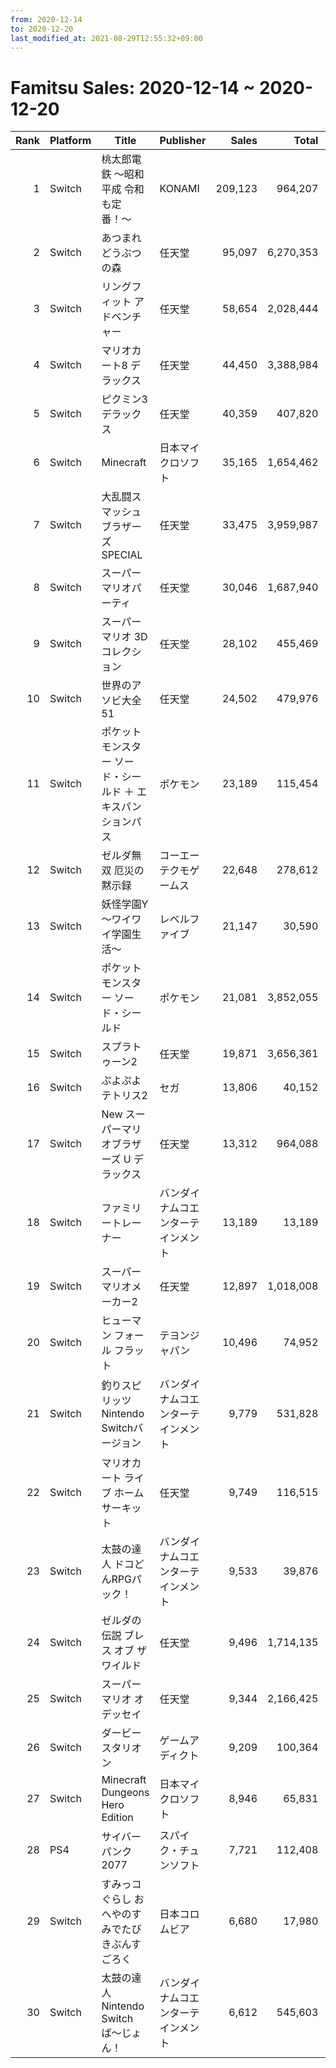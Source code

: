 ```yaml
---
from: 2020-12-14
to: 2020-12-20
last_modified_at: 2021-08-29T12:55:32+09:00
---
```

# Famitsu Sales: 2020-12-14 ~ 2020-12-20
| Rank | Platform | Title | Publisher | Sales | Total | Rate | New |
| -: | -- | -- | -- | -: | -: | -: | -- |
| 1 | Switch | 桃太郎電鉄 〜昭和 平成 令和も定番！〜 | KONAMI | 209,123 | 964,207 | 20% |  |
| 2 | Switch | あつまれ どうぶつの森 | 任天堂 | 95,097 | 6,270,353 | 20% |  |
| 3 | Switch | リングフィット アドベンチャー | 任天堂 | 58,654 | 2,028,444 | 20% |  |
| 4 | Switch | マリオカート8 デラックス | 任天堂 | 44,450 | 3,388,984 | 20% |  |
| 5 | Switch | ピクミン3 デラックス | 任天堂 | 40,359 | 407,820 | 20% |  |
| 6 | Switch | Minecraft | 日本マイクロソフト | 35,165 | 1,654,462 | 20% |  |
| 7 | Switch | 大乱闘スマッシュブラザーズ SPECIAL | 任天堂 | 33,475 | 3,959,987 | 20% |  |
| 8 | Switch | スーパー マリオパーティ | 任天堂 | 30,046 | 1,687,940 | 20% |  |
| 9 | Switch | スーパーマリオ 3Dコレクション | 任天堂 | 28,102 | 455,469 | 20% |  |
| 10 | Switch | 世界のアソビ大全51 | 任天堂 | 24,502 | 479,976 | 20% |  |
| 11 | Switch | ポケットモンスター ソード・シールド ＋ エキスパンションパス | ポケモン | 23,189 | 115,454 | 40% |  |
| 12 | Switch | ゼルダ無双 厄災の黙示録 | コーエーテクモゲームス | 22,648 | 278,612 | 20% |  |
| 13 | Switch | 妖怪学園Y 〜ワイワイ学園生活〜 | レベルファイブ | 21,147 | 30,590 | 40% |  |
| 14 | Switch | ポケットモンスター ソード・シールド | ポケモン | 21,081 | 3,852,055 | 20% |  |
| 15 | Switch | スプラトゥーン2 | 任天堂 | 19,871 | 3,656,361 | 20% |  |
| 16 | Switch | ぷよぷよテトリス2 | セガ | 13,806 | 40,152 | 60% |  |
| 17 | Switch | New スーパーマリオブラザーズ U デラックス | 任天堂 | 13,312 | 964,088 | 20% |  |
| 18 | Switch | ファミリートレーナー | バンダイナムコエンターテインメント | 13,189 | 13,189 | 80% | **New** |
| 19 | Switch | スーパーマリオメーカー2 | 任天堂 | 12,897 | 1,018,008 | 20% |  |
| 20 | Switch | ヒューマン フォール フラット | テヨンジャパン | 10,496 | 74,952 | 20% |  |
| 21 | Switch | 釣りスピリッツ Nintendo Switchバージョン | バンダイナムコエンターテインメント | 9,779 | 531,828 | 20% |  |
| 22 | Switch | マリオカート ライブ ホームサーキット | 任天堂 | 9,749 | 116,515 | 40% |  |
| 23 | Switch | 太鼓の達人 ドコどんRPGパック！ | バンダイナムコエンターテインメント | 9,533 | 39,876 | 60% |  |
| 24 | Switch | ゼルダの伝説 ブレス オブ ザ ワイルド | 任天堂 | 9,496 | 1,714,135 | 20% |  |
| 25 | Switch | スーパーマリオ オデッセイ | 任天堂 | 9,344 | 2,166,425 | 20% |  |
| 26 | Switch | ダービースタリオン | ゲームアディクト | 9,209 | 100,364 | 20% |  |
| 27 | Switch | Minecraft Dungeons Hero Edition | 日本マイクロソフト | 8,946 | 65,831 | 40% |  |
| 28 | PS4 | サイバーパンク2077 | スパイク・チュンソフト | 7,721 | 112,408 | 40% |  |
| 29 | Switch | すみっコぐらし おへやのすみでたびきぶんすごろく | 日本コロムビア | 6,680 | 17,980 | 60% |  |
| 30 | Switch | 太鼓の達人 Nintendo Switchば〜じょん！ | バンダイナムコエンターテインメント | 6,612 | 545,603 | 20% |  |
